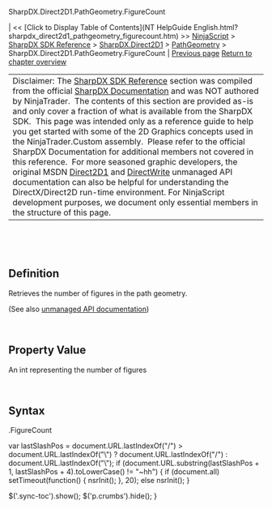 ﻿










 


SharpDX.Direct2D1.PathGeometry.FigureCount







| &lt;&lt; [Click to Display Table of Contents](NT HelpGuide English.html?sharpdx_direct2d1_pathgeometry_figurecount.htm) &gt;&gt;
 [NinjaScript](ninjascript.htm) &gt; [SharpDX SDK Reference](sharpdx_sdk_reference.htm) &gt; [SharpDX.Direct2D1](sharpdx_direct2d1.htm) &gt; [PathGeometry](sharpdx_direct2d1_pathgeometry.htm) &gt;
SharpDX.Direct2D1.PathGeometry.FigureCount | [Previous page](sharpdx_direct2d1_pathgeometry.htm)
[Return to chapter overview](sharpdx_direct2d1_pathgeometry.htm)












|  |
| --- |
| Disclaimer: The [SharpDX SDK Reference](sharpdx_sdk_reference.htm) section was compiled from the official [SharpDX Documentation](http://sharpdx.org/) and was NOT authored by NinjaTrader.  The contents of this section are provided as-is and only cover a fraction of what is available from the SharpDX SDK.  This page was intended only as a reference guide to help you get started with some of the 2D Graphics concepts used in the NinjaTrader.Custom assembly.  Please refer to the official SharpDX Documentation for additional members not covered in this reference.  For more seasoned graphic developers, the original MSDN [Direct2D1](https://msdn.microsoft.com/en-us/library/windows/desktop/dd370990.aspx) and [DirectWrite](https://msdn.microsoft.com/en-us/library/windows/desktop/dd368038.aspx) unmanaged API documentation can also be helpful for understanding the DirectX/Direct2D run-time environment. For NinjaScript development purposes, we document only essential members in the structure of this page. |



 


 


Definition
----------


Retrieves the number of figures in the path geometry. 


(See also [unmanaged API documentation](http://msdn.microsoft.com/en-us/library/dd371515.aspx))


 


Property Value
--------------


An int representing the number of figures


 


Syntax
------


<pathgeometry>.FigureCount





 
 var lastSlashPos = document.URL.lastIndexOf("/") &gt; document.URL.lastIndexOf("\\") ? document.URL.lastIndexOf("/") : document.URL.lastIndexOf("\\");
 if (document.URL.substring(lastSlashPos + 1, lastSlashPos + 4).toLowerCase() != "~hh") {
 if (document.all) setTimeout(function() {
 nsrInit();
 }, 20);
 else nsrInit();
 }
 
 
 $('.sync-toc').show();
 $('p.crumbs').hide();
 }
 
 
 



</pathgeometry>